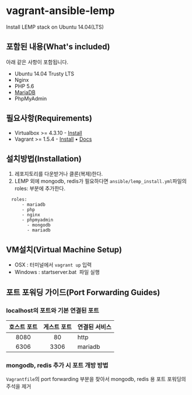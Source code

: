 # vagrant-ansible-lemp

Install LEMP stack on Ubuntu 14.04(LTS)

포함된 내용(What's included)
------

아래 같은 사항이 포함됩니다.

* Ubuntu 14.04 Trusty LTS
* Nginx 
* PHP 5.6 
* [MariaDB](https://mariadb.org/)
* PhpMyAdmin

필요사항(Requirements)
------

* Virtualbox >= 4.3.10 - [Install](https://www.virtualbox.org/wiki/Downloads)
* Vagrant >= 1.5.4 - [Install](http://www.vagrantup.com/downloads.html) • [Docs](https://docs.vagrantup.com/v2/)

설치방법(Installation)
------

1. 레포지토리를 다운받거나 클론(복제)한다.
2. LEMP 외에 mongodb, redis가 필요하다면 `ansible/lemp_install.yml`파일의 roles: 부분에 추가한다.

```
  roles:
      - mariadb
      - php
      - nginx
      - phpmyadmin
	    - mongodb
	    - mariadb
```

VM설치(Virtual Machine Setup)
------

* OSX : 터미널에서 `vagrant up` 입력 
* Windows : startserver.bat  파일 실행


포트 포워딩 가이드(Port Forwarding Guides)
------

### localhost의 포트와 기본 연결된 포트

호스트 포트 | 게스트 포트 | 연결된 서비스
:---:|:---:|:---
8080|80|http
6306|3306|mariadb


### mongodb, redis 추가 시 포트 개방 방법

`Vagrantfile`의 port forwarding 부분을 찾아서 mongodb, redis 용 포트 포워딩의 주석을 제거 